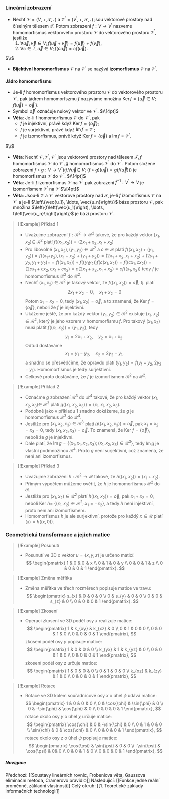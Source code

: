 ### Lineární zobrazení
- Nechť $\mathcal{V}=(V,+, \mathcal{T},\, \cdot\,)$ a $\mathcal{V}^{\prime}=\left(V^{\prime},+, \mathcal{T}, \, \cdot \,\right)$ jsou vektorové prostory nad číselným tělesem $\mathcal{T}$. Potom zobrazení $f: V \rightarrow V^{\prime}$ nazveme homomorfismus vektorového prostoru $\mathcal{V}$ do vektorového prostoru $\mathcal{V}^{\prime}$, jestliže
	1. $\forall \vec{u}, \vec{v} \in V ; f(\vec{u}+\vec{v})=f(\vec{u})+f(\vec{v})$,
	2. $\forall c \in T, \vec{u} \in V ; f(c \vec{u})=c f(\vec{u})$.

$\\$
- **Bijektivní homomorfismus** $\mathcal{V}$ na $\mathcal{V}^{\prime}$ se nazývá **izomorfismus** $\mathcal{V}$ na $\mathcal{V}^{\prime}$.

#### Jádro homomorfismu
- Je-li $f$ homomorfismus vektorového prostoru $\mathcal{V}$ do vektorového prostoru $\mathcal{V}^{\prime}$, pak jádrem homomorfszmu $f$ nazýváme množinu $\operatorname{Ker} f=\left\{\vec{u} \in V ; f(\vec{u})=\vec{o}^{\prime}\right\}$. 
- Symbol $\vec{o}^{\prime}$ označuje nulový vektor ve $\mathcal{V}^{\prime}$.
$\\[4pt]$
- **Věta**: Je-li f homomorfismus $\mathcal{V}$ do $\mathcal{V}^{\prime}$, pak
	- $f$ je injektivní, právě když $\operatorname{Ker} f=\{\vec{o}\}$;
	- $f$ je surjektivní, právě když $\operatorname{Im} f=\mathcal{V}^{\prime}$;
	- $f$ je izomorfismus, právě když $\operatorname{Ker} f=\{\vec{o}\}$ a $\operatorname{Im} f=\mathcal{V}^{\prime}$.

$\\$
- **Věta**: Nechť $\mathcal{V}, \mathcal{V}^{\prime}, \mathcal{V}^{\prime \prime}$ jsou vektorové prostory nad tělesem $\mathcal{T}, f$ homomorfismus $\mathcal{V}$ do $\mathcal{V}^{\prime}, g$ homomorfismus $\mathcal{V}^{\prime}$ do $\mathcal{V}^{\prime \prime}$. Potom složené zobrazení $f \circ g: V \rightarrow V^{\prime \prime}(t j . \forall \vec{u} \in$ $V ;(f \circ g)(\vec{u})=g(f(\vec{u})))$ je homomorfismus $\mathcal{V}$ do $\mathcal{V}^{\prime \prime}$.
$\\[4pt]$
- **Věta**: Je-li $f$ izomorfismus $\mathcal{V}$ na $\mathcal{V}^{\prime}$ pak zobrazení $f^{-1}: V^{\prime} \rightarrow V$ je izomorfismem $\mathcal{V}^{\prime}$ na $\mathcal{V}$
$\\[4pt]$
- **Věta**: Jsou-li $\mathcal{V}$ a $\mathcal{V}^{\prime}$ vektorové prostory nad $\mathcal{T}$, je-li $f$ izomorfismus $\mathcal{V}$ na $\mathcal{V}^{\prime}$ a je-li $\left\{\vec{u_1}, \ldots, \vec{u_n}\right\}$ báze prostoru $\mathcal{V}$, pak množina $\left\{f\left(\vec{u_1}\right), \ldots, f\left(\vec{u_n}\right)\right\}$ je bází prostoru $\mathcal{V}^{\prime}$.


>[!Example] Příklad 1
>- Uvažujme zobrazení $f: \mathcal{R}^2 \rightarrow \mathcal{R}^2$ takové, že pro každý vektor $\left(x_1, x_2\right) \in$ $\mathcal{R}^2$ platí $f\left(\left(x_1, x_2\right)\right)=\left(2 x_1+x_2, x_1+x_2\right)$
>- Pro libovolné $\left(x_1, x_2\right),\left(y_1, y_2\right) \in \mathcal{R}^2$ a $c \in \mathcal{R}$ platí $f\left(\left(x_1, x_2\right)+\left(y_1, y_2\right)\right)=f\left(\left(x_1+\right.\right.\left.\left.y_2\right),\left(x_1+x_2\right)+\left(y_1+y_2\right)\right)=\left(2 x_1+x_2, x_1+x_2\right)+\left(2 y_1+y_2, y_1+y_2\right)=$$=f\left(\left(x_1, x_2\right)\right)+f\left(\left(y_1 y_2\right)\right) f\left(c\left(x_1, x_2\right)\right)=f\left(\left(c x_1, c x_2\right)\right)=\left(2 c x_1+c x_2, c x_1+c x_2\right)=c\left(2 x_1+x_2, x_1+x_2\right)=c f\left(\left(x_1, x_2\right)\right)$ tedy $f$ je homomorfismus $\mathcal{R}^2$ do $\mathcal{R}^2$.
>- Nechť $\left(x_1, x_2\right) \in \mathcal{R}^2$ je takový vektor, že $f\left(\left(x_1, x_2\right)\right)=\vec{o}$, tj. platí $$2 x_1+x_2=0, \quad x_1+x_2=0$$ Potom $x_1=x_2=0$, tedy $\left(x_1, x_2\right)=\vec{o}$, a to znamená, že Ker $f=\{\vec{o}\}$, neboli že $f$ je injektivní.
>- Ukážeme ještě, že pro každý vektor $\left(y_1, y_2\right) \in \mathcal{R}^2$ existuje $\left(x_1, x_2\right) \in \mathcal{R}^2$, který je jeho vzorem v homomorfismu $f$. Pro takový $\left(x_1, x_2\right)$ musí platit $f\left(\left(x_1, x_2\right)\right)=\left(y_1, y_2\right)$, tedy $$y_1=2 x_1+x_2, \quad y_2=x_1+x_2.$$ Odtud dostáváme $$x_1=y_1-y_2, \quad x_2=2 y_2-y_1,$$ a snadno se přesvědčíme, že opravdu platí $\left(y_1, y_2\right)=f\left(y_1-y_2, 2 y_2-y_1\right)$. Homomorfismus je tedy surjektivní.
>- Celkově proto dostáváme, že $f$ je izomorfismem $\mathcal{R}^2$ na $\mathcal{R}^2$.

>[!Example] Příklad 2
>- Označme $g$ zobrazení $\mathcal{R}^3$ do $\mathcal{R}^4$ takové, že pro každý vektor $\left(x_1, x_2, x_3\right) \in$ $\mathcal{R}^3$ platí $g\left(\left(x_1, x_2, x_3\right)\right)=\left(x_1, x_1, x_2, x_3\right)$.
>- Podobně jako v příkladu $1$ snadno dokážeme, že $g$ je homomorfismus $\mathcal{R}^3$ do $\mathcal{R}^4$.
>- Jestliže pro $\left(x_1, x_2, x_3\right) \in \mathcal{R}^3$ platí $g\left(\left(x_1, x_2, x_3\right)\right)=\vec{o}$, pak $x_1=x_2=x_3=0$, tedy $\left(x_1, x_2, x_3\right)=\vec{o}$. To znamená, že Ker $f=\{\vec{o}\}$, neboli že $g$ je injektivní.
>- Dále platí, že $\operatorname{Im} g=\left\{\left(x_1, x_1, x_2, x_3\right) ;\left(x_1, x_2, x_3\right) \in \mathcal{R}^3\right\}$, tedy $\operatorname{Im} g$ je vlastní podmnožinou $\mathcal{R}^4$. Proto $g$ není surjektivní, což znamená, že není ani izomorfismus.

>[!Example] Příklad 3
>- Uvažujme zobrazení $h: \mathcal{R}^2 \rightarrow \mathcal{R}$ takové, že $h\left(\left(x_1, x_2\right)\right)=\left(x_1+x_2\right)$.
>- Přímým výpočtem můžeme ověřit, že $h$ je homomorfismus $\mathcal{R}^2$ do $\mathcal{R}$.
>- Jestliže pro $\left(x_1, x_2\right) \in \mathcal{R}^2$ platí $h\left(\left(x_1, x_2\right)\right)=\vec{o}$, pak $x_1+x_2=0$, neboli Ker $h=$ $\left\{\left(x_1, x_2\right) \in \mathcal{R}^2 ; x_1=-x_2\right\}$, a tedy $h$ není injektivní, proto není ani izomorfismem.
>- Homomorfismus $h$ je ale surjektivní, protože pro každý $x \in \mathcal{R}$ platí $(x)=h((x, 0))$.

### Geometrická transformace a jejich matice
>[!Example] Posunutí 
>- Posunutí ve 3D o vektor $u = (x,y,z)$ je určeno maticí: 
>  $$
>  \begin{pmatrix}
>  1 & 0 & 0 & x \\
>  0 & 1 & 0 & y \\
>  0 & 0 & 1 & z \\
>  0 & 0 & 0 & 1
>  \end{pmatrix}.
>  $$

>[!Example] Změna měřítka
>- Změna měřítka ve třech rozměrech popisuje matice ve travu:
>$$
>  \begin{pmatrix}
>  s_{x} & 0 & 0 & 0 \\
>  0 & s_{y} & 0 & 0 \\
>  0 & 0 & s_{z} & 0 \\
>  0 & 0 & 0 & 1
>  \end{pmatrix}.
>  $$

>[!Example] Zkosení
>- Operaci zkosení ve 3D podél osy $x$ realizuje matice:
>$$
>  \begin{pmatrix}
>  1 & k_{xy} & k_{xz} & 0 \\
>  0 & 1 & 0 & 0 \\
>  0 & 0 & 1 & 0 \\
>  0 & 0 & 0 & 1
>  \end{pmatrix},
>  $$
>  zkosení podél osy $y$ popisuje matice:
>$$
>  \begin{pmatrix}
>  1 & 0 & 0 & 0 \\
>  k_{yx} & 1 & k_{yz} & 0 \\
>  0 & 0 & 1 & 0 \\
>  0 & 0 & 0 & 1
>  \end{pmatrix},
>  $$ 
>  zkosení podél osy $z$ určuje matice:
> $$
>  \begin{pmatrix}
>  1 & 0 & 0 & 0 \\
>  0 & 1 & 0 & 0 \\
>  k_{xz} & k_{zy} & 1 & 0 \\
>  0 & 0 & 0 & 1
>  \end{pmatrix},
>  $$ 

>[!Example] Rotace
>- Rotace ve 3D kolem souřadnicové osy $x$ o úhel $\phi$ udává matice:
>$$
>  \begin{pmatrix}
>  1 & 0 & 0 & 0 \\
>  0 & \cos{\phi} & \sin{\phi} & 0 \\
>  0 & -\sin{\phi} & \cos{\phi} & 0 \\
>  0 & 0 & 0 & 1
>  \end{pmatrix},
>  $$ 
>  rotace okolo osy $y$ o úhel $\chi$ určuje matice:
>  $$
>  \begin{pmatrix}
>  \cos{\chi} & 0 & -\sin{\chi} & 0 \\
>  0 & 1 & 0 & 0 \\
>  \sin{\chi} & 0 & \cos{\chi} & 0 \\
>  0 & 0 & 0 & 1
>  \end{pmatrix},
>  $$ 
>  rotace okolo osy $z$ o úhel $\psi$ popisuje matice:
>  $$
>  \begin{pmatrix}
>  \cos{\psi} & \sin{\psi} & 0 & 0 \\
>  -\sin{\psi} & \cos{\psi} & 0& 0 \\
>  0 & 0 & 1 & 0 \\
>  0 & 0 & 0 & 1
>  \end{pmatrix},
>  $$ 

##### Navigace
Předchozí:  [[Soustavy lineárních rovnic, Frobeniova věta, Gaussova eliminační metoda, Cramerovo pravidlo]]
Následující: [[Funkce jedné reální proměnné, základní vlastnosti]]
Celý okruh: [[1. Teoretické základy informačních technologií]]